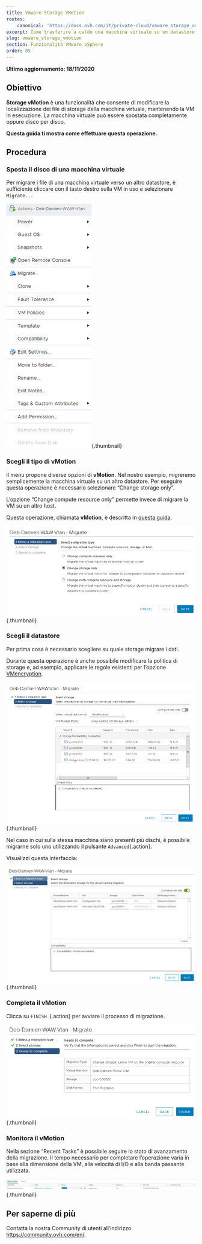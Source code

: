 ```yaml
---
title: Vmware Storage VMotion
routes:
    canonical: 'https://docs.ovh.com/it/private-cloud/vmware_storage_vmotion/'
excerpt: Come trasferire a caldo una macchina virtuale su un datastore differente
slug: vmware_storage_vmotion
section: Funzionalità VMware vSphere
order: 05
---
```


**Ultimo aggiornamento: 18/11/2020**

## Obiettivo

**Storage vMotion** è una funzionalità che consente di modificare la localizzazione dei file di storage della macchina virtuale, mantenendo la VM in esecuzione. La macchina virtuale può essere spostata completamente oppure disco per disco.

**Questa guida ti mostra come effettuare questa operazione.**

## Procedura

### Sposta il disco di una macchina virtuale

Per migrare i file di una macchina virtuale verso un altro datastore, è sufficiente cliccare con il tasto destro sulla VM in uso e selezionare `Migrate...`

![Spostare disco](images/VmotionStorage1.png){.thumbnail}

### Scegli il tipo di vMotion

Il menu propone diverse opzioni di **vMotion**. Nel nostro esempio, migreremo semplicemente la macchina virtuale su un altro datastore. Per eseguire questa operazione è necessario selezionare “Change storage only”.

L’opzione “Change compute resource only” permette invece di migrare la VM su un altro host.  

Questa operazione, chiamata **vMotion**, è descritta in [questa guida](../vmware-vmotion-new/).

![scelta di vMotion](images/VmotionStorage2.png){.thumbnail}

### Scegli il datastore

Per prima cosa è necessario scegliere su quale storage migrare i dati.

Durante questa operazione è anche possibile modificare la politica di storage e, ad esempio, applicare le regole esistenti per l’opzione [VMencryption](../vm-encrypt/).

![scelta datastore](images/VmotionStorage3.png){.thumbnail}

Nel caso in cui sulla stessa macchina siano presenti più dischi, è possibile migrarne solo uno utilizzando il pulsante `Advanced`{.action}.

Visualizzi questa interfaccia:

![datastore vMotion](images/VmotionStorage6.png){.thumbnail}

### Completa il vMotion

Clicca su `FINISH `{.action} per avviare il processo di migrazione.

![completare il vMotion](images/VmotionStorage4.png){.thumbnail}

### Monitora il vMotion

Nella sezione “Recent Tasks” è possibile seguire lo stato di avanzamento della migrazione. Il tempo necessario per completare l’operazione varia in base alla dimensione della VM, alla velocità di I/O e alla banda passante utilizzata.

![Stato di avanzamento di vMotion](images/VmotionStorage5.png){.thumbnail}

## Per saperne di più

Contatta la nostra Community di utenti all’indirizzo <https://community.ovh.com/en/>.
